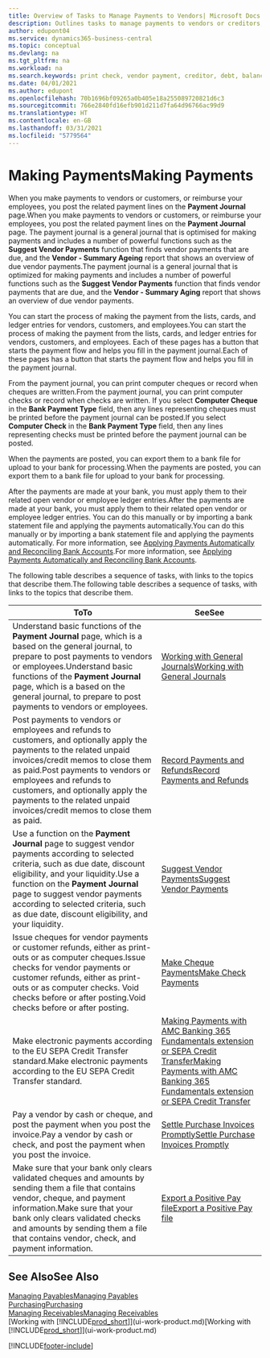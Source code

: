 ```yaml
---
title: Overview of Tasks to Manage Payments to Vendors| Microsoft Docs
description: Outlines tasks to manage payments to vendors or creditors, including posting payment lines and getting an overview of the balance due.
author: edupont04
ms.service: dynamics365-business-central
ms.topic: conceptual
ms.devlang: na
ms.tgt_pltfrm: na
ms.workload: na
ms.search.keywords: print check, vendor payment, creditor, debt, balance due, AP
ms.date: 04/01/2021
ms.author: edupont
ms.openlocfilehash: 70b1696bf09265a0b405e18a255089720821d6c3
ms.sourcegitcommit: 766e2840fd16efb901d211d7fa64d96766ac99d9
ms.translationtype: HT
ms.contentlocale: en-GB
ms.lasthandoff: 03/31/2021
ms.locfileid: "5779564"
---
```

# <a name="making-payments"></a><span data-ttu-id="0c21e-103">Making Payments</span><span class="sxs-lookup"><span data-stu-id="0c21e-103">Making Payments</span></span>

<span data-ttu-id="0c21e-104">When you make payments to vendors or customers, or reimburse your employees, you post the related payment lines on the **Payment Journal** page.</span><span class="sxs-lookup"><span data-stu-id="0c21e-104">When you make payments to vendors or customers, or reimburse your employees, you post the related payment lines on the **Payment Journal** page.</span></span> <span data-ttu-id="0c21e-105">The payment journal is a general journal that is optimised for making payments and includes a number of powerful functions such as the **Suggest Vendor Payments** function that finds vendor payments that are due, and the **Vendor - Summary Ageing** report that shows an overview of due vendor payments.</span><span class="sxs-lookup"><span data-stu-id="0c21e-105">The payment journal is a general journal that is optimized for making payments and includes a number of powerful functions such as the **Suggest Vendor Payments** function that finds vendor payments that are due, and the **Vendor - Summary Aging** report that shows an overview of due vendor payments.</span></span>  

<span data-ttu-id="0c21e-106">You can start the process of making the payment from the lists, cards, and ledger entries for vendors, customers, and employees.</span><span class="sxs-lookup"><span data-stu-id="0c21e-106">You can start the process of making the payment from the lists, cards, and ledger entries for vendors, customers, and employees.</span></span> <span data-ttu-id="0c21e-107">Each of these pages has a button that starts the payment flow and helps you fill in the payment journal.</span><span class="sxs-lookup"><span data-stu-id="0c21e-107">Each of these pages has a button that starts the payment flow and helps you fill in the payment journal.</span></span>  

<span data-ttu-id="0c21e-108">From the payment journal, you can print computer cheques or record when cheques are written.</span><span class="sxs-lookup"><span data-stu-id="0c21e-108">From the payment journal, you can print computer checks or record when checks are written.</span></span> <span data-ttu-id="0c21e-109">If you select **Computer Cheque** in the **Bank Payment Type** field, then any lines representing cheques must be printed before the payment journal can be posted.</span><span class="sxs-lookup"><span data-stu-id="0c21e-109">If you select **Computer Check** in the **Bank Payment Type** field, then any lines representing checks must be printed before the payment journal can be posted.</span></span>

<span data-ttu-id="0c21e-110">When the payments are posted, you can export them to a bank file for upload to your bank for processing.</span><span class="sxs-lookup"><span data-stu-id="0c21e-110">When the payments are posted, you can export them to a bank file for upload to your bank for processing.</span></span>

<span data-ttu-id="0c21e-111">After the payments are made at your bank, you must apply them to their related open vendor or employee ledger entries.</span><span class="sxs-lookup"><span data-stu-id="0c21e-111">After the payments are made at your bank, you must apply them to their related open vendor or employee ledger entries.</span></span> <span data-ttu-id="0c21e-112">You can do this manually or by importing a bank statement file and applying the payments automatically.</span><span class="sxs-lookup"><span data-stu-id="0c21e-112">You can do this manually or by importing a bank statement file and applying the payments automatically.</span></span> <span data-ttu-id="0c21e-113">For more information, see [Applying Payments Automatically and Reconciling Bank Accounts](receivables-apply-payments-auto-reconcile-bank-accounts.md).</span><span class="sxs-lookup"><span data-stu-id="0c21e-113">For more information, see [Applying Payments Automatically and Reconciling Bank Accounts](receivables-apply-payments-auto-reconcile-bank-accounts.md).</span></span>

<span data-ttu-id="0c21e-114">The following table describes a sequence of tasks, with links to the topics that describe them.</span><span class="sxs-lookup"><span data-stu-id="0c21e-114">The following table describes a sequence of tasks, with links to the topics that describe them.</span></span>

| <span data-ttu-id="0c21e-115">To</span><span class="sxs-lookup"><span data-stu-id="0c21e-115">To</span></span> | <span data-ttu-id="0c21e-116">See</span><span class="sxs-lookup"><span data-stu-id="0c21e-116">See</span></span> |
| --- | --- |
|<span data-ttu-id="0c21e-117">Understand basic functions of the **Payment Journal** page, which is a based on the general journal, to prepare to post payments to vendors or employees.</span><span class="sxs-lookup"><span data-stu-id="0c21e-117">Understand basic functions of the **Payment Journal** page, which is a based on the general journal, to prepare to post payments to vendors or employees.</span></span>|[<span data-ttu-id="0c21e-118">Working with General Journals</span><span class="sxs-lookup"><span data-stu-id="0c21e-118">Working with General Journals</span></span>](ui-work-general-journals.md)|
|<span data-ttu-id="0c21e-119">Post payments to vendors or employees and refunds to customers, and optionally apply the payments to the related unpaid invoices/credit memos to close them as paid.</span><span class="sxs-lookup"><span data-stu-id="0c21e-119">Post payments to vendors or employees and refunds to customers, and optionally apply the payments to the related unpaid invoices/credit memos to close them as paid.</span></span>|[<span data-ttu-id="0c21e-120">Record Payments and Refunds</span><span class="sxs-lookup"><span data-stu-id="0c21e-120">Record Payments and Refunds</span></span>](payables-how-post-payments-refunds.md)|
| <span data-ttu-id="0c21e-121">Use a function on the **Payment Journal** page to suggest vendor payments according to selected criteria, such as due date, discount eligibility, and your liquidity.</span><span class="sxs-lookup"><span data-stu-id="0c21e-121">Use a function on the **Payment Journal** page to suggest vendor payments according to selected criteria, such as due date, discount eligibility, and your liquidity.</span></span> |[<span data-ttu-id="0c21e-122">Suggest Vendor Payments</span><span class="sxs-lookup"><span data-stu-id="0c21e-122">Suggest Vendor Payments</span></span>](payables-how-suggest-vendor-payments.md) |
| <span data-ttu-id="0c21e-123">Issue cheques for vendor payments or customer refunds, either as print-outs or as computer cheques.</span><span class="sxs-lookup"><span data-stu-id="0c21e-123">Issue checks for vendor payments or customer refunds, either as print-outs or as computer checks.</span></span> <span data-ttu-id="0c21e-124">Void checks before or after posting.</span><span class="sxs-lookup"><span data-stu-id="0c21e-124">Void checks before or after posting.</span></span> |[<span data-ttu-id="0c21e-125">Make Cheque Payments</span><span class="sxs-lookup"><span data-stu-id="0c21e-125">Make Check Payments</span></span>](payables-how-work-checks.md) |
|<span data-ttu-id="0c21e-126">Make electronic payments according to the EU SEPA Credit Transfer standard.</span><span class="sxs-lookup"><span data-stu-id="0c21e-126">Make electronic payments according to the EU SEPA Credit Transfer standard.</span></span>|[<span data-ttu-id="0c21e-127">Making Payments with AMC Banking 365 Fundamentals extension or SEPA Credit Transfer</span><span class="sxs-lookup"><span data-stu-id="0c21e-127">Making Payments with AMC Banking 365 Fundamentals extension or SEPA Credit Transfer</span></span>](finance-make-payments-with-bank-data-conversion-service-or-sepa-credit-transfer.md)|
| <span data-ttu-id="0c21e-128">Pay a vendor by cash or cheque, and post the payment when you post the invoice.</span><span class="sxs-lookup"><span data-stu-id="0c21e-128">Pay a vendor by cash or check, and post the payment when you post the invoice.</span></span> |[<span data-ttu-id="0c21e-129">Settle Purchase Invoices Promptly</span><span class="sxs-lookup"><span data-stu-id="0c21e-129">Settle Purchase Invoices Promptly</span></span>](finance-how-to-settle-purchase-invoices-promptly.md) |
| <span data-ttu-id="0c21e-130">Make sure that your bank only clears validated cheques and amounts by sending them a file that contains vendor, cheque, and payment information.</span><span class="sxs-lookup"><span data-stu-id="0c21e-130">Make sure that your bank only clears validated checks and amounts by sending them a file that contains vendor, check, and payment information.</span></span> |[<span data-ttu-id="0c21e-131">Export a Positive Pay file</span><span class="sxs-lookup"><span data-stu-id="0c21e-131">Export a Positive Pay file</span></span>](finance-how-positive-pay.md) |

## <a name="see-also"></a><span data-ttu-id="0c21e-132">See Also</span><span class="sxs-lookup"><span data-stu-id="0c21e-132">See Also</span></span>
[<span data-ttu-id="0c21e-133">Managing Payables</span><span class="sxs-lookup"><span data-stu-id="0c21e-133">Managing Payables</span></span>](payables-manage-payables.md)  
[<span data-ttu-id="0c21e-134">Purchasing</span><span class="sxs-lookup"><span data-stu-id="0c21e-134">Purchasing</span></span>](purchasing-manage-purchasing.md)  
[<span data-ttu-id="0c21e-135">Managing Receivables</span><span class="sxs-lookup"><span data-stu-id="0c21e-135">Managing Receivables</span></span>](receivables-manage-receivables.md)  
<span data-ttu-id="0c21e-136">[Working with [!INCLUDE[prod_short](includes/prod_short.md)]](ui-work-product.md)</span><span class="sxs-lookup"><span data-stu-id="0c21e-136">[Working with [!INCLUDE[prod_short](includes/prod_short.md)]](ui-work-product.md)</span></span>  


[!INCLUDE[footer-include](includes/footer-banner.md)]